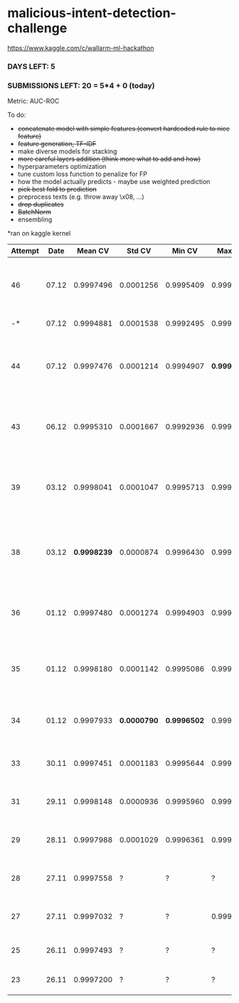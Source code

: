 # malicious-intent-detection-challenge
https://www.kaggle.com/c/wallarm-ml-hackathon

### DAYS LEFT: 5

### SUBMISSIONS LEFT: 20 = 5*4 + 0 (today)

Metric: AUC-ROC

To do:

- ~~concatenate model with simple features (convert hardcoded rule to nice feature)~~
- ~~feature generation, TF-IDF~~
- make diverse models for stacking
- ~~more careful layers addition (think more what to add and how)~~
- hyperparameters optimization
- tune custom loss function to penalize for FP
- how the model actually predicts - maybe use weighted prediction
- ~~pick best fold to prediction~~
- preprocess texts (e.g. throw away \x08, ...)
- ~~drop duplicates~~
- ~~BatchNorm~~
- ensembling

*ran on kaggle kernel

|Attempt|Date|Mean CV | Std CV| Min CV| Max CV | Public | Place |Comment|Runtime|
|-|-|-|-|-|-|-|-|-|-|
|46|07.12|0.9997496|0.0001256|0.9995409|0.9998903|0.99919 (WTF)|2/15|[CNN + LSTM + GRU + Simple Features + BatchNorm](https://github.com/blacKitten13/malicious-intent-detection-challenge/blob/master/CNN_LSTM_GRU_feat_bn.py)|5:01|
|-*|07.12|0.9994881|0.0001538|0.9992495|0.9997224|-|-|[GRU + GRU](https://www.kaggle.com/blackitten13/gru2xx/notebook)|7:14|
|44|07.12|0.9997476|0.0001214|0.9994907|**0.9999382**|0.99977|2/15|[CNN + LSTM + GRU + Simple Features + Drop Duplicates](https://github.com/blacKitten13/malicious-intent-detection-challenge/blob/master/CNN_LSTM_GRU_feat_dupl.py)|3:49|
|43|06.12|0.9995310|0.0001667|0.9992936|0.9998436|0.99957|2/15|[LSTM + GRU + CNN + Attention + Simple Features](https://github.com/blacKitten13/malicious-intent-detection-challenge/blob/master/LSTM_GRU_CNN_Attention_feat.py)|14:22|
|39|03.12|0.9998041|0.0001047|0.9995713|0.9999292|0.99984|1/15|[CNN + LSTM + GRU + Attention + Simple Features + ELU](https://github.com/blacKitten13/malicious-intent-detection-challenge/blob/master/CNN_LSTM_GRU_Attention_feat_elu.py)|4:47|
|38|03.12|**0.9998239**|0.0000874|0.9996430|0.9999381|0.99984|1/15|[CNN + LSTM + GRU + Attention + Simple Features (less)](https://github.com/blacKitten13/malicious-intent-detection-challenge/blob/master/CNN_LSTM_GRU_Attention_feat.py)|5:35|
|36|01.12|0.9997480|0.0001274|0.9994903|0.9999145|**0.99987**|1/14|[CNN + LSTM + GRU + Simple Features (less)](https://github.com/blacKitten13/malicious-intent-detection-challenge/blob/master/CNN_LSTM_GRU_addlessfeat.py)|4:00|
|35|01.12|0.9998180|0.0001142|0.9995086|0.9999222|0.99984|1/14|[CNN + LSTM + GRU + Simple Features + decoded](https://github.com/blacKitten13/malicious-intent-detection-challenge/blob/master/CNN_LSTM_GRU_addfeat_decoded.py)|5:12|
|34|01.12|0.9997933|**0.0000790**|**0.9996502**|0.9998798|0.99985|1/14|[CNN + LSTM + GRU + Simple Features](https://github.com/blacKitten13/malicious-intent-detection-challenge/blob/master/CNN_LSTM_GRU_addfeat.py)|4:09|
|33|30.11|0.9997451|0.0001183|0.9995644|0.9999212|0.99980|1/12|[CNN + LSTM + GRU + BatchNorm](https://github.com/blacKitten13/malicious-intent-detection-challenge/blob/master/CNN_LSTM_GRU_4.py)|4:47|
|31|29.11|0.9998148|0.0000936|0.9995960|0.9999355|0.99985|1/12|[CNN + LSTM + GRU Tuned 2](https://github.com/blacKitten13/malicious-intent-detection-challenge/blob/master/CNN_LSTM_GRU_3.py)|4:56|
|29|28.11|0.9997988|0.0001029|0.9996361|0.9999263|0.99985|1/11|[CNN + LSTM + GRU Tuned](https://github.com/blacKitten13/malicious-intent-detection-challenge/blob/master/CNN_LSTM_GRU_2.py)|5:36|
|28|27.11|0.9997558|?|?|?|0.99983|1/11|[CNN + LSTM + GRU + Attention](https://github.com/blacKitten13/malicious-intent-detection-challenge/blob/master/CNN_LSTM_GRU_Attention.py)|3:06|
|27|27.11|0.9997032|?|?|0.9999318|0.99982|1/11|[LSTM + GRU + Attention (skip)](https://github.com/blacKitten13/malicious-intent-detection-challenge/blob/master/LSTM_GRU_Attention_skip.py)|5h|
|25|26.11|0.9997493|?|?|?|0.99985|  1/11 |[CNN + LSTM + GRU](https://github.com/blacKitten13/malicious-intent-detection-challenge/blob/master/CNN_LSTM_GRU.py)|?|
|23|26.11|0.9997200|?|?|?|0.99980|2/11|[CNN + GRU (5 folds)](https://github.com/blacKitten13/malicious-intent-detection-challenge/blob/master/CNN_GRU_full.py)|?|
